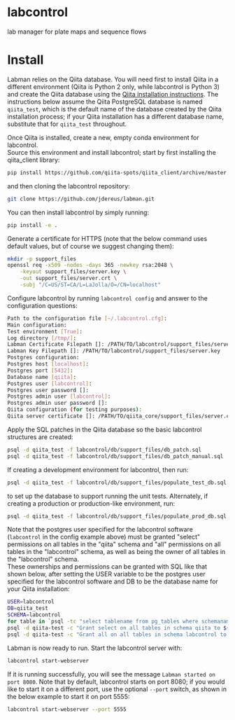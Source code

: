 # labcontrol
lab manager for plate maps and sequence flows

# Install
Labman relies on the Qiita database. You will need first to install Qiita in
a different environment (Qiita is Python 2 only, while labcontrol is Python 3) and
create the Qiita database using the [Qiita installation instructions](https://github.com/biocore/qiita/blob/master/INSTALL.md).  The instructions 
below assume the Qiita PostgreSQL database is named `qiita_test`, which is the 
default name of the database created by the Qiita installation process; if your 
Qiita installation has a different database name, substitute that for 
`qiita_test` throughout.

Once Qiita is installed, create a new, empty conda environment for labcontrol.  
Source this environment and install labcontrol; start by first installing the
qiita_client library:

```bash
pip install https://github.com/qiita-spots/qiita_client/archive/master.zip
```

and then cloning the labcontrol repository:

```bash
git clone https://github.com/jdereus/labman.git
```

You can then install labcontrol by simply running:

```bash
pip install -e .
```

Generate a certificate for HTTPS (note that the below command uses default values, 
but of course we suggest changing them):

```bash
mkdir -p support_files
openssl req -x509 -nodes -days 365 -newkey rsa:2048 \
    -keyout support_files/server.key \
    -out support_files/server.crt \
    -subj "/C=US/ST=CA/L=LaJolla/O=/CN=localhost"
```

Configure labcontrol by running `labcontrol config` and answer to the configuration questions:

```bash
Path to the configuration file [~/.labcontrol.cfg]:
Main configuration:
Test environment [True]:
Log directory [/tmp/]:
Labman Certificate Filepath []: /PATH/TO/labcontrol/support_files/server.crt
Labman Key Filepath []: /PATH/TO/labcontrol/support_files/server.key
Postgres configuration:
Postgres host [localhost]:
Postgres port [5432]:
Database name [qiita]:
Postgres user [labcontrol]:
Postgres user password []:
Postgres admin user [labcontrol]:
Postgres admin user password []:
Qiita configuration (for testing purposes):
Qiita server certificate []: /PATH/TO/qiita_core/support_files/server.crt
```

Apply the SQL patches in the Qiita database so the basic labcontrol structures
are created:

```bash
psql -d qiita_test -f labcontrol/db/support_files/db_patch.sql
psql -d qiita_test -f labcontrol/db/support_files/db_patch_manual.sql
```

If creating a development environment for labcontrol, then run:

```bash
psql -d qiita_test -f labcontrol/db/support_files/populate_test_db.sql
```

to set up the database to support running the unit tests.  Alternately, if 
creating a production or production-like environment, run:

```bash
psql -d qiita_test -f labcontrol/db/support_files/populate_prod_db.sql
```

Note that the postgres user specified for the labcontrol software (`labcontrol` in the config example above) 
must be granted "select" permissions on all tables in the "qiita" schema and "all" permissions on
all tables in the "labcontrol" schema, as well as being the owner of all tables in the "labcontrol" schema.  
These ownerships and permissions can be granted with SQL like that shown below, after setting the
USER variable to be the postgres user specified for the labcontrol software and DB to be the 
database name for your Qiita installation:

```bash
USER=labcontrol
DB=qiita_test
SCHEMA=labcontrol
for table in `psql -tc "select tablename from pg_tables where schemaname = '${SCHEMA}';" ${DB}` ; do psql -c "alter table ${SCHEMA}.${table} owner to ${USER}" ${DB}; done
psql -d qiita-test -c "Grant select on all tables in schema qiita to ${USER};"
psql -d qiita-test -c "Grant all on all tables in schema labcontrol to ${USER};"
```

Labman is now ready to run.  Start the labcontrol server with:

```bash
labcontrol start-webserver
```

If it is running successfully, you will see the message `Labman started on port 8080`.  Note that 
by default, labcontrol starts on port 8080; if you would like to start it on a different port, 
use the optional `--port` switch, as shown in the below example to start it on port 5555:

```bash
labcontrol start-webserver --port 5555
```
